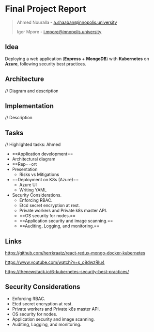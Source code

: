 # Final Project Report

> Ahmed Nouralla - a.shaaban@innopolis.university
>
> Igor Mpore - i.mpore@innopolis.university



## Idea

Deploying a web application (**Express** + **MongoDB**) with **Kubernetes** on **Azure**, following security best practices.



## Architecture

// Diagram and description



## Implementation

 // Description



## Tasks

// Highlighted tasks: Ahmed

- ==Application development==
- Architectural diagram
- ==Rep==ort
- Presentation
  - Risks vs Mitigations
- ==Deployment on K8s (Azure)==
  - Azure UI
  - Writing YAML
- Security Considerations.
  - Enforcing RBAC.
  - Etcd secret encryption at rest.
  - Private workers and Private k8s master API.
  - ==OS security for nodes.==
  - ==Application security and image scanning.==
  - ==Auditing, Logging, and monitoring.==



## Links

https://github.com/herrkraatz/react-redux-mongo-docker-kubernetes

https://www.youtube.com/watch?v=s_o8dwzRlu4

https://thenewstack.io/6-kubernetes-security-best-practices/



## Security Considerations

- Enforcing RBAC.
- Etcd secret encryption at rest.
- Private workers and Private k8s master API.
- OS security for nodes.
- Application security and image scanning.
- Auditing, Logging, and monitoring.
